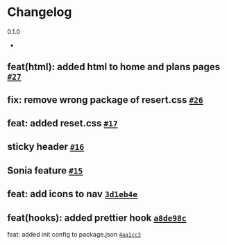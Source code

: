 # Changelog

####
0.1.0

-
feat(html): added html to home and plans pages [`#27`](https://github.com/politecnicoDAW-2022/DIW-Proyecto-Gropy/pull/27)
-
fix: remove wrong package of resert.css [`#26`](https://github.com/politecnicoDAW-2022/DIW-Proyecto-Gropy/pull/26)
-
feat: added reset.css [`#17`](https://github.com/politecnicoDAW-2022/DIW-Proyecto-Gropy/pull/17)
-
sticky header [`#16`](https://github.com/politecnicoDAW-2022/DIW-Proyecto-Gropy/pull/16)
-
Sonia feature [`#15`](https://github.com/politecnicoDAW-2022/DIW-Proyecto-Gropy/pull/15)
-
feat: add icons to nav
[`3d1eb4e`](https://github.com/politecnicoDAW-2022/DIW-Proyecto-Gropy/commit/3d1eb4e1a4f85ea5e6bbf55abe94f3dc1b53137b)
-
feat(hooks): added prettier hook
[`a8de98c`](https://github.com/politecnicoDAW-2022/DIW-Proyecto-Gropy/commit/a8de98c376411f47271858d47b17615be4f57314)
-
feat: added init config to package.json
[`4aa1cc3`](https://github.com/politecnicoDAW-2022/DIW-Proyecto-Gropy/commit/4aa1cc3ff64bb90d0cb1628a24e27a2bf240bc7d)
